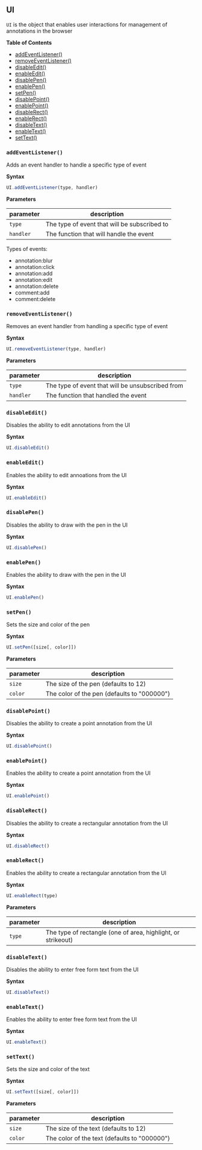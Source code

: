 ## UI

`UI` is the object that enables user interactions for management of annotations in the browser

__Table of Contents__

- [addEventListener()](#addeventlistener)
- [removeEventListener()](#removeeventlistener)
- [disableEdit()](#disableedit)
- [enableEdit()](#enableedit)
- [disablePen()](#disablepen)
- [enablePen()](#enablepen)
- [setPen()](#setpen)
- [disablePoint()](#disablepoint)
- [enablePoint()](#enablepoint)
- [disableRect()](#disablerect)
- [enableRect()](#enablerect)
- [disableText()](#disabletext)
- [enableText()](#enabletext)
- [setText()](#settext)

### `addEventListener()`
Adds an event handler to handle a specific type of event

__Syntax__

```js
UI.addEventListener(type, handler)
```

__Parameters__

| parameter | description |
|---|---|
| `type` | The type of event that will be subscribed to |
| `handler` | The function that will handle the event |

Types of events:

- annotation:blur
- annotation:click
- annotation:add
- annotation:edit
- annotation:delete
- comment:add
- comment:delete


### `removeEventListener()`
Removes an event handler from handling a specific type of event

__Syntax__

```js
UI.removeEventListener(type, handler)
```

__Parameters__

| parameter | description |
|---|---|
| `type` | The type of event that will be unsubscribed from  |
| `handler` | The function that handled the event |


### `disableEdit()`
Disables the ability to edit annotations from the UI

__Syntax__

```js
UI.disableEdit()
```


### `enableEdit()`
Enables the ability to edit annoations from the UI

__Syntax__

```js
UI.enableEdit()
```


### `disablePen()`
Disables the ability to draw with the pen in the UI

__Syntax__

```js
UI.disablePen()
```


### `enablePen()`
Enables the ability to draw with the pen in the UI

__Syntax__

```js
UI.enablePen()
```


### `setPen()`
Sets the size and color of the pen

__Syntax__

```js
UI.setPen([size[, color]])
```

__Parameters__

| parameter | description |
|---|---|
| `size` | The size of the pen (defaults to 12) |
| `color` | The color of the pen (defaults to "000000") |


### `disablePoint()`
Disables the ability to create a point annotation from the UI

__Syntax__

```js
UI.disablePoint()
```


### `enablePoint()`
Enables the ability to create a point annotation from the UI

__Syntax__

```js
UI.enablePoint()
```


### `disableRect()`
Disables the ability to create a rectangular annotation from the UI

__Syntax__

```js
UI.disableRect()
```


### `enableRect()`
Enables the ability to create a rectangular annotation from the UI

__Syntax__

```js
UI.enableRect(type)
```

__Parameters__

| parameter | description |
|---|---|
| `type` | The type of rectangle (one of area, highlight, or strikeout) |


### `disableText()`
Disables the ability to enter free form text from the UI

__Syntax__

```js
UI.disableText()
```


### `enableText()`
Enables the ability to enter free form text from the UI

__Syntax__

```js
UI.enableText()
```


### `setText()`
Sets the size and color of the text

__Syntax__

```js
UI.setText([size[, color]])
```

__Parameters__

| parameter | description |
|---|---|
| `size` | The size of the text (defaults to 12) |
| `color` | The color of the text (defaults to "000000") |


